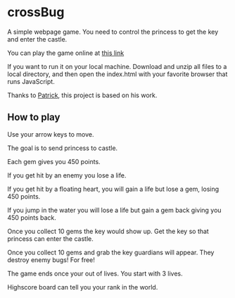 

# crossBug


A simple webpage game. You need to control the princess to get the key and enter the castle.


You can play the game online at [this link](https://gitlwh.github.io/crossBug/)

If you want to run it on your local machine.  Download and unzip all files to a local directory, and then open the index.html with your favorite browser that runs JavaScript.

Thanks to [Patrick](http://patricko10.github.io/), this project is based on his work.

## How to play


Use your arrow keys to move.

The goal is to send princess to castle.

Each gem gives you 450 points.

If you get hit by an enemy you lose a life.

If you get hit by a floating heart, you will gain a life but lose a gem, losing 450 points.

If you jump in the water you will lose a life but gain a gem back giving you 450 points back.

Once you collect 10 gems the key would show up. Get the key so that princess can enter the castle.

Once you collect 10 gems and grab the key guardians will appear.  They destroy enemy bugs! For free!

The game ends once your out of lives. You start with 3 lives.

Highscore board can tell you your rank in the world.



